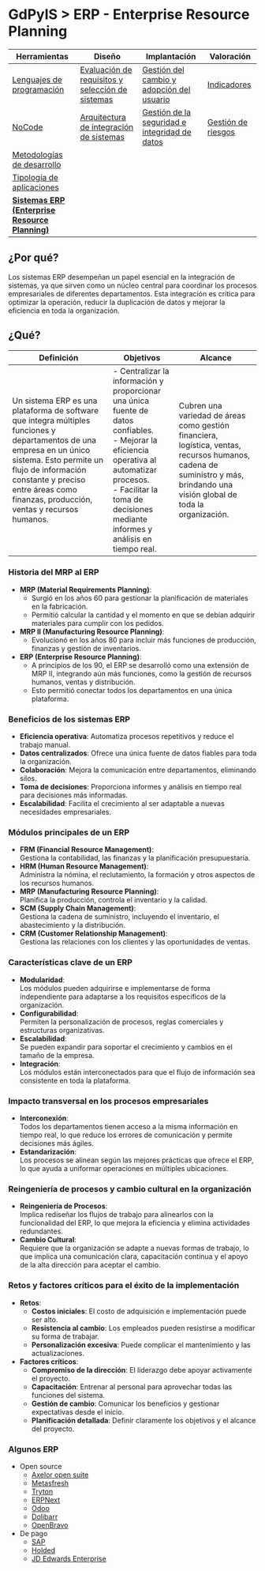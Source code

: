 # GdPyIS > ERP - Enterprise Resource Planning

|Herramientas|Diseño|Implantación|Valoración|
|-|-|-|-|
|[Lenguajes de programación](lenguajesProgramacion.md)|[Evaluación de requisitos y selección de sistemas](requisitos.md)|[Gestión del cambio y adopción del usuario](gestionDelCambio.md)|[Indicadores](indicadores.md)|
|[NoCode](noCode.md)                                  |[Arquitectura de integración de sistemas](arquitectura.md)|[Gestión de la seguridad e integridad de datos](gestionSeguridad.md)|[Gestión de riesgos](riesgos.md)|
|[Metodologías de desarrollo](metodologiasDesarrollo.md)
|[Tipología de aplicaciones](tipologia.md)
|[**Sistemas ERP (Enterprise Resource Planning)**](erp.md)

## ¿Por qué?

Los sistemas ERP desempeñan un papel esencial en la integración de sistemas, ya que sirven como un núcleo central para coordinar los procesos empresariales de diferentes departamentos. Esta integración es crítica para optimizar la operación, reducir la duplicación de datos y mejorar la eficiencia en toda la organización.

## ¿Qué?

|Definición|Objetivos|Alcance|
|-|-|-|
Un sistema ERP es una plataforma de software que integra múltiples funciones y departamentos de una empresa en un único sistema. Esto permite un flujo de información constante y preciso entre áreas como finanzas, producción, ventas y recursos humanos.|- Centralizar la información y proporcionar una única fuente de datos confiables.<br>- Mejorar la eficiencia operativa al automatizar procesos.<br>- Facilitar la toma de decisiones mediante informes y análisis en tiempo real.|Cubren una variedad de áreas como gestión financiera, logística, ventas, recursos humanos, cadena de suministro y más, brindando una visión global de toda la organización.

### Historia del MRP al ERP

- **MRP (Material Requirements Planning)**:  
  - Surgió en los años 60 para gestionar la planificación de materiales en la fabricación.
  - Permitió calcular la cantidad y el momento en que se debían adquirir materiales para cumplir con los pedidos.
- **MRP II (Manufacturing Resource Planning)**:  
  - Evolucionó en los años 80 para incluir más funciones de producción, finanzas y gestión de inventarios.
- **ERP (Enterprise Resource Planning)**:  
  - A principios de los 90, el ERP se desarrolló como una extensión de MRP II, integrando aún más funciones, como la gestión de recursos humanos, ventas y distribución.
  - Esto permitió conectar todos los departamentos en una única plataforma.

### Beneficios de los sistemas ERP

- **Eficiencia operativa**: Automatiza procesos repetitivos y reduce el trabajo manual.
- **Datos centralizados**: Ofrece una única fuente de datos fiables para toda la organización.
- **Colaboración**: Mejora la comunicación entre departamentos, eliminando silos.
- **Toma de decisiones**: Proporciona informes y análisis en tiempo real para decisiones más informadas.
- **Escalabilidad**: Facilita el crecimiento al ser adaptable a nuevas necesidades empresariales.

### Módulos principales de un ERP

- **FRM (Financial Resource Management)**:  
  Gestiona la contabilidad, las finanzas y la planificación presupuestaria.
- **HRM (Human Resource Management)**:  
  Administra la nómina, el reclutamiento, la formación y otros aspectos de los recursos humanos.
- **MRP (Manufacturing Resource Planning)**:  
  Planifica la producción, controla el inventario y la calidad.
- **SCM (Supply Chain Management)**:  
  Gestiona la cadena de suministro, incluyendo el inventario, el abastecimiento y la distribución.
- **CRM (Customer Relationship Management)**:  
  Gestiona las relaciones con los clientes y las oportunidades de ventas.

### Características clave de un ERP

- **Modularidad**:  
  Los módulos pueden adquirirse e implementarse de forma independiente para adaptarse a los requisitos específicos de la organización.
- **Configurabilidad**:  
  Permiten la personalización de procesos, reglas comerciales y estructuras organizativas.
- **Escalabilidad**:  
  Se pueden expandir para soportar el crecimiento y cambios en el tamaño de la empresa.
- **Integración**:  
  Los módulos están interconectados para que el flujo de información sea consistente en toda la plataforma.

### Impacto transversal en los procesos empresariales

- **Interconexión**:  
  Todos los departamentos tienen acceso a la misma información en tiempo real, lo que reduce los errores de comunicación y permite decisiones más ágiles.
- **Estandarización**:  
  Los procesos se alinean según las mejores prácticas que ofrece el ERP, lo que ayuda a uniformar operaciones en múltiples ubicaciones.

### Reingeniería de procesos y cambio cultural en la organización

- **Reingeniería de Procesos**:  
  Implica rediseñar los flujos de trabajo para alinearlos con la funcionalidad del ERP, lo que mejora la eficiencia y elimina actividades redundantes.
- **Cambio Cultural**:  
  Requiere que la organización se adapte a nuevas formas de trabajo, lo que implica una comunicación clara, capacitación continua y el apoyo de la alta dirección para aceptar el cambio.

### Retos y factores críticos para el éxito de la implementación

- **Retos**:
  - **Costos iniciales**: El costo de adquisición e implementación puede ser alto.
  - **Resistencia al cambio**: Los empleados pueden resistirse a modificar su forma de trabajar.
  - **Personalización excesiva**: Puede complicar el mantenimiento y las actualizaciones.
- **Factores críticos**:
  - **Compromiso de la dirección**: El liderazgo debe apoyar activamente el proyecto.
  - **Capacitación**: Entrenar al personal para aprovechar todas las funciones del sistema.
  - **Gestión de cambio**: Comunicar los beneficios y gestionar expectativas desde el inicio.
  - **Planificación detallada**: Definir claramente los objetivos y el alcance del proyecto.

### Algunos ERP

- Open source
  - [Axelor open suite](https://axelor.com/)
  - [Metasfresh](https://metasfresh.com/en/)
  - [Tryton](https://www.tryton.org/)
  - [ERPNext](https://erpnext.com/)
  - [Odoo](https://www.odoo.com/es_ES/page/editions)
  - [Dolibarr](https://www.dolibarr.org/)
  - [OpenBravo](https://www.openbravo.com/)
- De pago
  - [SAP](https://www.sap.com/spain/products/erp/what-is-sap-erp.html)
  - [Holded](https://www.holded.com/es)
  - [JD Edwards Enterprise](https://www.onegolive.com/jd-edwards/)
